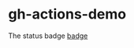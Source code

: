 # gh-actions-demo

The status badge
[badge](https://github.com/archennz/gh-actions-demo/actions/workflows/learn-github-actions/badge.svg)
